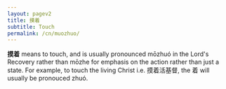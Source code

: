 ```yaml
---
layout: pagev2
title: 摸着
subtitle: Touch
permalink: /cn/muozhuo/
---
```


**摸着** means to touch, and is usually pronounced mōzhuó in the Lord's Recovery rather than mōzhe for emphasis on the action rather than just a state. For example, to touch the living Christ i.e. 摸着活基督, the 着 will usually be pronouced zhuó.
